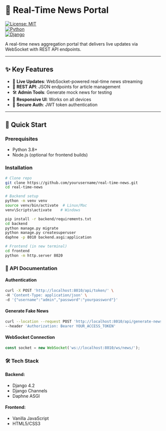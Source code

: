 # 📰 Real-Time News Portal  
[![License: MIT](https://img.shields.io/badge/License-MIT-blue.svg)](https://opensource.org/licenses/MIT)  
[![Python](https://img.shields.io/badge/Python-3.8%2B-blue)](https://www.python.org/)  
[![Django](https://img.shields.io/badge/Django-4.2-brightgreen)](https://www.djangoproject.com/)  

A real-time news aggregation portal that delivers live updates via WebSocket with REST API endpoints.

---

## ✨ Key Features  
- 🔴 **Live Updates**: WebSocket-powered real-time news streaming  
- 📡 **REST API**: JSON endpoints for article management  
- 🛠️ **Admin Tools**: Generate mock news for testing  
- 📱 **Responsive UI**: Works on all devices  
- 🔐 **Secure Auth**: JWT token authentication  

---

## 🚀 Quick Start

### Prerequisites
- Python 3.8+
- Node.js (optional for frontend builds)

### Installation
```bash
# Clone repo
git clone https://github.com/yourusername/real-time-news.git
cd real-time-news

# Backend setup
python -m venv venv
source venv/bin/activate  # Linux/Mac
venv\Scripts\activate    # Windows

pip install -r backend/requirements.txt
cd backend
python manage.py migrate
python manage.py createsuperuser
daphne -p 8010 backend.asgi:application

# Frontend (in new terminal)
cd frontend
python -m http.server 8020
```

### 📡 API Documentation
#### Authentication
```bash
curl -X POST 'http://localhost:8010/api/token/' \
-H 'Content-Type: application/json' \
-d '{"username":"admin","password":"yourpassword"}'
```

#### Generate Fake News
```bash
curl --location --request POST 'http://localhost:8010/api/generate-news/' \
--header 'Authorization: Bearer YOUR_ACCESS_TOKEN'
```

#### WebSocket Connection
```javascript
const socket = new WebSocket('ws://localhost:8010/ws/news/');
```


### 🛠️ Tech Stack
#### Backend:
- Django 4.2
- Django Channels
- Daphne ASGI

#### Frontend:
- Vanilla JavaScript
- HTML5/CSS3
